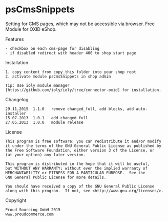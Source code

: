 psCmsSnippets
=========

Setting for CMS pages, which may not be accessible via browser.
Free Module for OXID eShop.

Features

	- checkbox on each cms-page for disabling
	- if disabled redirect with header 400 to shop start page


Installation

	1. copy content from copy_this folder into your shop root
	2. activate module psCmsSnippets in shop admin
	
	Tip: Use ioly module manager [https://github.com/ioly/ioly/tree/connector-oxid] for installation.


Changelog

	29.11.2015	1.1.0	remove changed_full, add blocks, add auto-installer
	15.07.2013	1.0.1	add changed_full
	27.05.2013	1.0.0	module release


License

    This program is free software: you can redistribute it and/or modify
    it under the terms of the GNU General Public License as published by
    the Free Software Foundation, either version 3 of the License, or
    (at your option) any later version.

    This program is distributed in the hope that it will be useful,
    but WITHOUT ANY WARRANTY; without even the implied warranty of
    MERCHANTABILITY or FITNESS FOR A PARTICULAR PURPOSE.  See the
    GNU General Public License for more details.

    You should have received a copy of the GNU General Public License
    along with this program.  If not, see <http://www.gnu.org/licenses/>.
    

Copyright

	Proud Sourcing GmbH 2015
	www.proudcommerce.com
